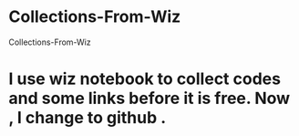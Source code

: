 # Collections-From-Wiz
Collections-From-Wiz
# I use wiz notebook to collect codes and some links before it is free. Now , I change to github .
